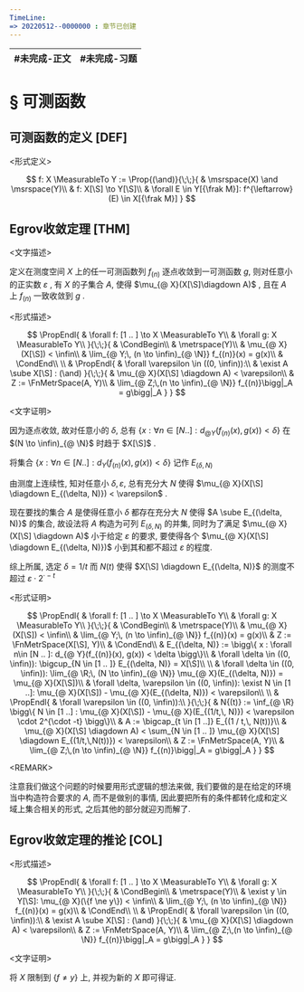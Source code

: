 ```yaml
---
TimeLine: 
=> 20220512--0000000 : 章节已创建
---
```

| #未完成-正文 | #未完成-习题 |
| ------------ | ------------ |

# § 可测函数

## 可测函数的定义 [DEF]

\<形式定义\>

$$
f: X \MeasurableTo Y := 
\Prop{(\and)}{\;\;}{
    & \msrspace(X) \and \msrspace(Y)\\
    & f: X[\S] \to Y[\S]\\
    & \forall E \in Y[{\frak M}]: f^{\leftarrow}(E) \in X[{\frak M}]
}
$$

## Egrov收敛定理 [THM]

\<文字描述\>

定义在测度空间 $X$ 上的任一可测函数列 $f_{(n)}$ 逐点收敛到一可测函数 $g$, 则对任意小的正实数 $\varepsilon$ , 有 $X$ 的子集合 $A$, 使得 $\mu_{@ X}(X[\S]\diagdown A)$ , 且在 $A$ 上 $f_{(n)}$ 一致收敛到 $g$ .  

\<形式描述\>

$$
\PropEndl{
    & \forall f: [1 .. ] \to X \MeasurableTo Y\\
    & \forall g: X \MeasurableTo Y\\
}{\;\;}{
    & \CondBegin\\
    & \metrspace(Y)\\
    & \mu_{@ X}(X[\S]) < \infin\\
    & \lim_{@ Y;\, (n \to \infin)_{@ \N}} f_{(n)}(x) = g(x)\\
    & \CondEnd\\
    \\
    & \PropEndl{
        & \forall \varepsilon \in ((0, \infin)):\\
        & \exist A \sube X[\S] : (\and)
    }{\;\;}{
        & \mu_{@ X}(X[\S] \diagdown A) < \varepsilon\\
        & Z := \FnMetrSpace(A, Y)\\
        & \lim_{@ Z;\,(n \to \infin)_{@ \N}} f_{(n)}\bigg|_A = g\bigg|_A
    }
}
$$

\<文字证明\>

因为逐点收敛, 故对任意小的 $\delta$, 总有 $\bigg\{x : \forall n\in [N .. ]: d_{@ Y}(f_{(n)}(x), g(x)) < \delta\bigg\}$ 在 $(N \to \infin)_{@ \N}$ 时趋于 $X[\S]$ . 

将集合 $\bigg\{x : \forall n\in [N .. ]: d_Y(f_{(n)}(x), g(x)) < \delta\bigg\}$ 记作 $E_{(\delta, N)}$

由测度上连续性, 知对任意小 $\delta, \varepsilon$, 总有充分大 $N$ 使得 $\mu_{@ X}(X[\S] \diagdown E_{(\delta, N)}) < \varepsilon$ . 

现在要找的集合 $A$ 是使得任意小 $\delta$ 都存在充分大 $N$ 使得 $A \sube E_{(\delta, N)}$ 的集合, 故设法将 $A$ 构造为可列 $E_{(\delta, N)}$ 的并集, 同时为了满足 $\mu_{@ X}(X[\S] \diagdown A)$ 小于给定 $\varepsilon$ 的要求, 要使得各个 $\mu_{@ X}(X[\S] \diagdown E_{(\delta, N)})$ 小到其和都不超过 $\varepsilon$ 的程度. 

综上所属, 选定 $\delta = 1/t$ 而 $N(t)$ 使得 $X[\S] \diagdown E_{(\delta, N)}$ 的测度不超过 $\varepsilon\cdot 2^{\cdot -t}$

\<形式证明\>

$$
\PropEndl{
    & \forall f: [1 .. ] \to X \MeasurableTo Y\\
    & \forall g: X \MeasurableTo Y\\
}{\;\;}{
    & \CondBegin\\
    & \metrspace(Y)\\
    & \mu_{@ X}(X[\S]) < \infin\\
    & \lim_{@ Y;\, (n \to \infin)_{@ \N}} f_{(n)}(x) = g(x)\\
    & Z := \FnMetrSpace(X[\S], Y)\\
    & \CondEnd\\
    & E_{(\delta, N)} := \bigg\{
        x : 
        \forall n\in [N .. ]: 
            d_{@ Y}(f_{(n)}(x), g(x)) < \delta
    \bigg\}\\
    & \forall \delta \in ((0, \infin)): 
        \bigcup_{N \in [1 .. ]} E_{(\delta, N)} = X[\S]\\
    \\
    & \forall \delta \in ((0, \infin)): 
        \lim_{@ \R;\, (N \to \infin)_{@ \N}} \mu_{@ X}(E_{(\delta, N)}) = \mu_{@ X}(X[\S])\\
    & \forall \delta, \varepsilon \in ((0, \infin)):
        \exist N \in [1 ..]: \mu_{@ X}(X[\S]) - \mu_{@ X}(E_{(\delta, N)}) < \varepsilon\\
    \\
    & \PropEndl{
        & \forall \varepsilon \in ((0, \infin)):\\
    }{\;\;}{
        & N{(t)} := \inf_{@ \R} \bigg\{
            N \in [1 ..] : 
            \mu_{@ X}(X[\S]) - \mu_{@ X}(E_{(1/t,\, N)}) < \varepsilon \cdot 2^{\cdot -t}
        \bigg\}\\
        & A := \bigcap_{t \in [1 ..]} E_{(1 / t,\, N(t))}\\
        & \mu_{@ X}(X[\S] \diagdown A) 
        < \sum_{N \in [1 .. ]} \mu_{@ X}(X[\S] \diagdown E_{(1/t,\,N(t))}) 
        < \varepsilon\\
        & Z := \FnMetrSpace(A, Y)\\
        & \lim_{@ Z;\,(n \to \infin)_{@ \N}} f_{(n)}\bigg|_A = g\bigg|_A
    }
}
$$

\<REMARK\>

注意我们做这个问题的时候要用形式逻辑的想法来做, 我们要做的是在给定的环境当中构造符合要求的 $A$, 而不是做别的事情, 因此要把所有的条件都转化成和定义域上集合相关的形式, 之后其他的部分就迎刃而解了. 

## Egrov收敛定理的推论 [COL]

\<形式描述\>

$$
\PropEndl{
    & \forall f: [1 .. ] \to X \MeasurableTo Y\\
    & \forall g: X \MeasurableTo Y\\
}{\;\;}{
    & \CondBegin\\
    & \metrspace(Y)\\
    & \exist y \in Y[\S]: \mu_{@ X}(\{f \ne y\}) < \infin\\
    & \lim_{@ Y;\, (n \to \infin)_{@ \N}} f_{(n)}(x) = g(x)\\
    & \CondEnd\\
    \\
    & \PropEndl{
        & \forall \varepsilon \in ((0, \infin)):\\
        & \exist A \sube X[\S] : (\and)
    }{\;\;}{
        & \mu_{@ X}(X[\S] \diagdown A) < \varepsilon\\
        & Z := \FnMetrSpace(A, Y)\\
        & \lim_{@ Z;\,(n \to \infin)_{@ \N}} f_{(n)}\bigg|_A = g\bigg|_A
    }
}
$$

\<文字证明\>

将 $X$ 限制到 $\{f \ne y\}$ 上, 并视为新的 $X$ 即可得证. 

